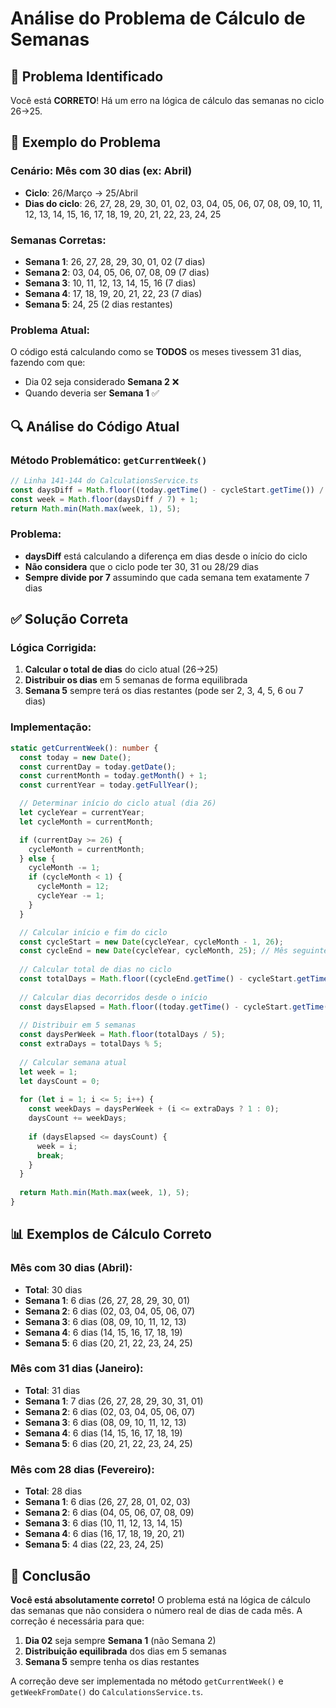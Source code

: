 # Análise do Problema de Cálculo de Semanas

## 🚨 Problema Identificado

Você está **CORRETO**! Há um erro na lógica de cálculo das semanas no ciclo 26→25.

## 📅 Exemplo do Problema

### Cenário: Mês com 30 dias (ex: Abril)
- **Ciclo**: 26/Março → 25/Abril
- **Dias do ciclo**: 26, 27, 28, 29, 30, 01, 02, 03, 04, 05, 06, 07, 08, 09, 10, 11, 12, 13, 14, 15, 16, 17, 18, 19, 20, 21, 22, 23, 24, 25

### Semanas Corretas:
- **Semana 1**: 26, 27, 28, 29, 30, 01, 02 (7 dias)
- **Semana 2**: 03, 04, 05, 06, 07, 08, 09 (7 dias)
- **Semana 3**: 10, 11, 12, 13, 14, 15, 16 (7 dias)
- **Semana 4**: 17, 18, 19, 20, 21, 22, 23 (7 dias)
- **Semana 5**: 24, 25 (2 dias restantes)

### Problema Atual:
O código está calculando como se **TODOS** os meses tivessem 31 dias, fazendo com que:
- Dia 02 seja considerado **Semana 2** ❌
- Quando deveria ser **Semana 1** ✅

## 🔍 Análise do Código Atual

### Método Problemático: `getCurrentWeek()`

```typescript
// Linha 141-144 do CalculationsService.ts
const daysDiff = Math.floor((today.getTime() - cycleStart.getTime()) / (1000 * 60 * 60 * 24));
const week = Math.floor(daysDiff / 7) + 1;
return Math.min(Math.max(week, 1), 5);
```

### Problema:
- **daysDiff** está calculando a diferença em dias desde o início do ciclo
- **Não considera** que o ciclo pode ter 30, 31 ou 28/29 dias
- **Sempre divide por 7** assumindo que cada semana tem exatamente 7 dias

## ✅ Solução Correta

### Lógica Corrigida:
1. **Calcular o total de dias** do ciclo atual (26→25)
2. **Distribuir os dias** em 5 semanas de forma equilibrada
3. **Semana 5** sempre terá os dias restantes (pode ser 2, 3, 4, 5, 6 ou 7 dias)

### Implementação:

```typescript
static getCurrentWeek(): number {
  const today = new Date();
  const currentDay = today.getDate();
  const currentMonth = today.getMonth() + 1;
  const currentYear = today.getFullYear();

  // Determinar início do ciclo atual (dia 26)
  let cycleYear = currentYear;
  let cycleMonth = currentMonth;

  if (currentDay >= 26) {
    cycleMonth = currentMonth;
  } else {
    cycleMonth -= 1;
    if (cycleMonth < 1) {
      cycleMonth = 12;
      cycleYear -= 1;
    }
  }

  // Calcular início e fim do ciclo
  const cycleStart = new Date(cycleYear, cycleMonth - 1, 26);
  const cycleEnd = new Date(cycleYear, cycleMonth, 25); // Mês seguinte, dia 25
  
  // Calcular total de dias no ciclo
  const totalDays = Math.floor((cycleEnd.getTime() - cycleStart.getTime()) / (1000 * 60 * 60 * 24)) + 1;
  
  // Calcular dias decorridos desde o início
  const daysElapsed = Math.floor((today.getTime() - cycleStart.getTime()) / (1000 * 60 * 60 * 24)) + 1;
  
  // Distribuir em 5 semanas
  const daysPerWeek = Math.floor(totalDays / 5);
  const extraDays = totalDays % 5;
  
  // Calcular semana atual
  let week = 1;
  let daysCount = 0;
  
  for (let i = 1; i <= 5; i++) {
    const weekDays = daysPerWeek + (i <= extraDays ? 1 : 0);
    daysCount += weekDays;
    
    if (daysElapsed <= daysCount) {
      week = i;
      break;
    }
  }
  
  return Math.min(Math.max(week, 1), 5);
}
```

## 📊 Exemplos de Cálculo Correto

### Mês com 30 dias (Abril):
- **Total**: 30 dias
- **Semana 1**: 6 dias (26, 27, 28, 29, 30, 01)
- **Semana 2**: 6 dias (02, 03, 04, 05, 06, 07)
- **Semana 3**: 6 dias (08, 09, 10, 11, 12, 13)
- **Semana 4**: 6 dias (14, 15, 16, 17, 18, 19)
- **Semana 5**: 6 dias (20, 21, 22, 23, 24, 25)

### Mês com 31 dias (Janeiro):
- **Total**: 31 dias
- **Semana 1**: 7 dias (26, 27, 28, 29, 30, 31, 01)
- **Semana 2**: 6 dias (02, 03, 04, 05, 06, 07)
- **Semana 3**: 6 dias (08, 09, 10, 11, 12, 13)
- **Semana 4**: 6 dias (14, 15, 16, 17, 18, 19)
- **Semana 5**: 6 dias (20, 21, 22, 23, 24, 25)

### Mês com 28 dias (Fevereiro):
- **Total**: 28 dias
- **Semana 1**: 6 dias (26, 27, 28, 01, 02, 03)
- **Semana 2**: 6 dias (04, 05, 06, 07, 08, 09)
- **Semana 3**: 6 dias (10, 11, 12, 13, 14, 15)
- **Semana 4**: 6 dias (16, 17, 18, 19, 20, 21)
- **Semana 5**: 4 dias (22, 23, 24, 25)

## 🎯 Conclusão

**Você está absolutamente correto!** O problema está na lógica de cálculo das semanas que não considera o número real de dias de cada mês. A correção é necessária para que:

1. **Dia 02** seja sempre **Semana 1** (não Semana 2)
2. **Distribuição equilibrada** dos dias em 5 semanas
3. **Semana 5** sempre tenha os dias restantes

A correção deve ser implementada no método `getCurrentWeek()` e `getWeekFromDate()` do `CalculationsService.ts`.
